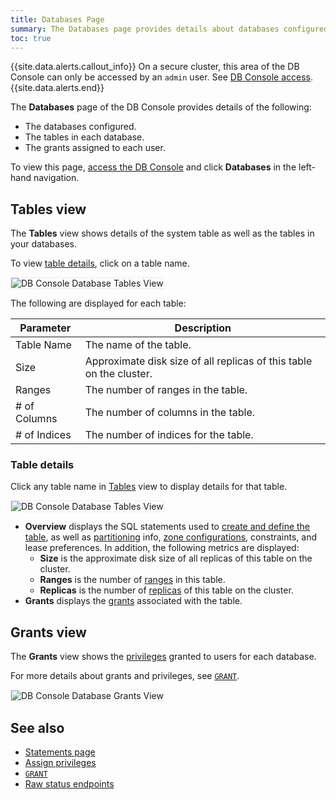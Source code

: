 ```yaml
---
title: Databases Page
summary: The Databases page provides details about databases configured, the tables in each database, and the grants assigned to each user.
toc: true
---
```


{{site.data.alerts.callout_info}}
On a secure cluster, this area of the DB Console can only be accessed by an `admin` user. See [DB Console access](ui-overview.html#db-console-access).
{{site.data.alerts.end}}

The **Databases** page of the DB Console provides details of the following:

- The databases configured.
- The tables in each database.
- The grants assigned to each user.

To view this page, [access the DB Console](ui-overview.html#db-console-access) and click **Databases** in the left-hand navigation.

## Tables view

The **Tables** view shows details of the system table as well as the tables in your databases.

To view [table details](#table-details), click on a table name.

<img src="{{ 'images/v21.2/ui_database_tables_view.png' | relative_url }}" alt="DB Console Database Tables View" style="border:1px solid #eee;max-width:100%" />

The following are displayed for each table:

Parameter | Description
--------|----
Table Name | The name of the table.
Size | Approximate disk size of all replicas of this table on the cluster.
Ranges | The number of ranges in the table.
\# of Columns | The number of columns in the table.
\# of Indices | The number of indices for the table.

### Table details

Click any table name in [Tables](#tables-view) view to display details for that table.

<img src="{{ 'images/v21.2/ui_database_tables_details.png' | relative_url }}" alt="DB Console Database Tables View" style="border:1px solid #eee;max-width:100%" />

- **Overview** displays the SQL statements used to [create and define the table](create-table.html), as well as [partitioning](partitioning.html) info, [zone configurations](configure-replication-zones.html), constraints, and lease preferences. In addition, the following metrics are displayed:
	- **Size** is the approximate disk size of all replicas of this table on the cluster.
	- **Ranges** is the number of [ranges](architecture/overview.html#terms) in this table.
	- **Replicas** is the number of [replicas](architecture/replication-layer.html) of this table on the cluster.
- **Grants** displays the [grants](#grants-view) associated with the table.

## Grants view

The **Grants** view shows the [privileges](authorization.html#assign-privileges) granted to users for each database.

For more details about grants and privileges, see [`GRANT`](grant.html).

<img src="{{ 'images/v21.2/ui_database_grants_view.png' | relative_url }}" alt="DB Console Database Grants View" style="border:1px solid #eee;max-width:100%" />

## See also

- [Statements page](ui-statements-page.html)
- [Assign privileges](authorization.html#assign-privileges)
- [`GRANT`](grant.html)
- [Raw status endpoints](monitoring-and-alerting.html#raw-status-endpoints)

